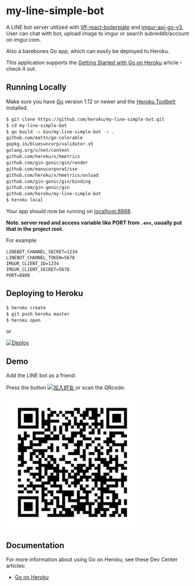 # my-line-simple-bot

A LINE bot server utilized with [liff-react-boilerplate](https://github.com/BensonLiao/liff-react-boilerplate) and
[imgur-api-go-v3](https://github.com/BensonLiao/imgur-api-go-v3),
User can chat with bot, upload image to imgur or search
subreddit/account on imgur.com.

Also a barebones Go app, which can easily be deployed to Heroku.

This application supports the [Getting Started with Go on Heroku](https://devcenter.heroku.com/articles/getting-started-with-go) article - check it out.

## Running Locally

Make sure you have [Go](http://golang.org/doc/install) version 1.12 or newer and the [Heroku Toolbelt](https://toolbelt.heroku.com/) installed.

```sh
$ git clone https://github.com/heroku/my-line-simple-bot.git
$ cd my-line-simple-bot
$ go build -o bin/my-line-simple-bot -v .
github.com/mattn/go-colorable
gopkg.in/bluesuncorp/validator.v5
golang.org/x/net/context
github.com/heroku/x/hmetrics
github.com/gin-gonic/gin/render
github.com/manucorporat/sse
github.com/heroku/x/hmetrics/onload
github.com/gin-gonic/gin/binding
github.com/gin-gonic/gin
github.com/heroku/my-line-simple-bot
$ heroku local
```

Your app should now be running on [localhost:8888](http://localhost:8888/).

**Note. server read and access variable like PORT from `.env`,
usually put that in the project root.**

For example:

```
LINEBOT_CHANNEL_SECRET=1234
LINEBOT_CHANNEL_TOKEN=5678
IMGUR_CLIENT_ID=1234
IMGUR_CLIENT_SECRET=5678
PORT=8888
```

## Deploying to Heroku

```sh
$ heroku create
$ git push heroku master
$ heroku open
```

or

[![Deploy](https://www.herokucdn.com/deploy/button.png)](https://heroku.com/deploy)

## Demo

Add the LINE bot as a friend:

Press the button
<a href="http://nav.cx/3tDhraO" target="_blank" rel="noopener noreferrer">
<img src="https://scdn.line-apps.com/n/line_add_friends/btn/zh-Hant.png" alt="加入好友" height="36" border="0">
</a>
or scan the QRcode:

<img src="static/my-line-bot.png" alt="reactToPost" width="360" height="360">

## Documentation

For more information about using Go on Heroku, see these Dev Center articles:

- [Go on Heroku](https://devcenter.heroku.com/categories/go)
